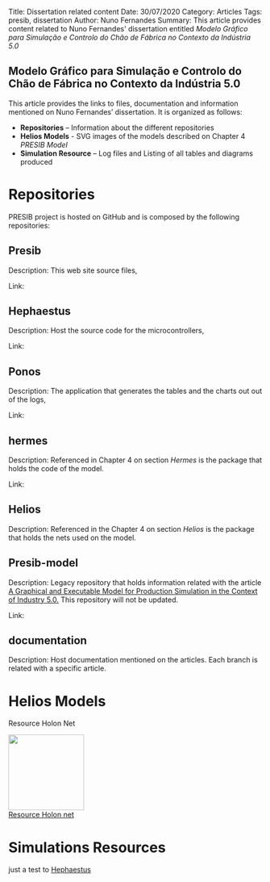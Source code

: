 Title: Dissertation related content
Date: 30/07/2020
Category: Articles
Tags: presib, dissertation
Author: Nuno Fernandes
Summary: This article provides content related to Nuno Fernandes' dissertation entitled *Modelo Gráfico para Simulação e Controlo do Chão de Fábrica no Contexto da Indústria 5.0*

## Modelo Gráfico para Simulação e Controlo do Chão de Fábrica no Contexto da Indústria 5.0

This article provides the links to files, documentation and information mentioned on Nuno Fernandes’ dissertation. It is organized as follows: 

 

- **Repositories** – Information about the different repositories 
- **Helios Models** - SVG images of the models described on Chapter 4 *PRESIB Model* 
- **Simulation Resource** – Log files and Listing of all tables and diagrams produced 

 

# Repositories 

PRESIB project is hosted on GitHub and is composed by the following repositories: 

## Presib 

Description: This web site source files, 

Link:  

## <a id="hephaestus"></a>Hephaestus 

Description: Host the source code for the microcontrollers, 

Link:  

## Ponos 

Description: The application that generates the tables and the charts out out of the logs, 

Link: 

## hermes  

Description: Referenced in Chapter 4 on section *Hermes* is the package that holds the code of the model. 

Link:  

## Helios 

Description: Referenced in the Chapter 4 on section *Helios* is the package that holds the nets used on the model. 

## Presib-model 

Description: Legacy repository that holds information related with the article [A Graphical and Executable Model for Production Simulation in the Context of Industry 5.0.](https://ieeexplore.ieee.org/document/9831527) This repository will not be updated. 

Link: 

## documentation 

Description: Host documentation mentioned on the articles. Each branch is related with a specific article. 

 

# Helios Models 

Resource Holon Net
<div>
<a href="https://github.com/PRESIB/documentation/blob/dissertation_2022/chapter4-presib-model/helios/productHolon.svg" target="_blank">
<img width="150" src="https://user-images.githubusercontent.com/1274022/181920774-3311ec16-6605-4e41-92f4-cbe05e8c5476.svg"> 
<br> Resource Holon net</a>
</div>

# <a id="simulations_resources"></a>Simulations Resources 






just a test to [Hephaestus](#hephaestus)
